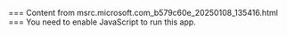 === Content from msrc.microsoft.com_b579c60e_20250108_135416.html ===
You need to enable JavaScript to run this app.
